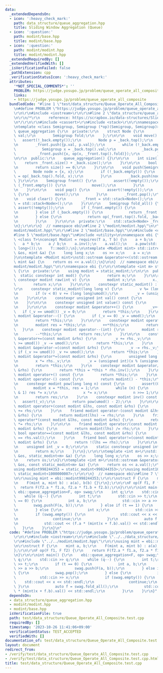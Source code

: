 ```yaml
---
data:
  _extendedDependsOn:
  - icon: ':heavy_check_mark:'
    path: data_structure/queue_aggregation.hpp
    title: Sliding Window Aggregation (Queue)
  - icon: ':question:'
    path: modint/base.hpp
    title: modint/base.hpp
  - icon: ':question:'
    path: modint/modint.hpp
    title: modint/modint.hpp
  _extendedRequiredBy: []
  _extendedVerifiedWith: []
  _isVerificationFailed: false
  _pathExtension: cpp
  _verificationStatusIcon: ':heavy_check_mark:'
  attributes:
    '*NOT_SPECIAL_COMMENTS*': ''
    PROBLEM: https://judge.yosupo.jp/problem/queue_operate_all_composite
    links:
    - https://judge.yosupo.jp/problem/queue_operate_all_composite
  bundledCode: "#line 1 \"test/data_structure/Queue_Operate_All_Composite.test.cpp\"\
    \n#define PROBLEM \"https://judge.yosupo.jp/problem/queue_operate_all_composite\"\
    \r\n\r\n#include <iostream>\r\n\r\n#line 2 \"data_structure/queue_aggregation.hpp\"\
    \n\r\n/*\r\n    reference: https://scrapbox.io/data-structures/Sliding_Window_Aggregation\r\
    \n*/\r\n\r\n#include <cassert>\r\n#include <stack>\r\n\r\nnamespace ebi {\r\n\r\
    \ntemplate <class Semigroup, Semigroup (*op)(Semigroup, Semigroup)>\r\nstruct\
    \ queue_aggregation {\r\n  private:\r\n    struct Node {\r\n        Semigroup\
    \ val;\r\n        Semigroup fold;\r\n    };\r\n\r\n    void move() {\r\n     \
    \   assert(!_back.empty());\r\n        Node p = _back.top();\r\n        _back.pop();\r\
    \n        _front.push({p.val, p.val});\r\n        while (!_back.empty()) {\r\n\
    \            Semigroup x = _back.top().val;\r\n            _back.pop();\r\n  \
    \          _front.push({x, op(x, _front.top().fold)});\r\n        }\r\n    }\r\
    \n\r\n  public:\r\n    queue_aggregation() {}\r\n\r\n    int size() {\r\n    \
    \    return _front.size() + _back.size();\r\n    }\r\n\r\n    bool empty() {\r\
    \n        return size() == 0;\r\n    }\r\n\r\n    void push(Semigroup x) {\r\n\
    \        Node node = {x, x};\r\n        if (!_back.empty()) {\r\n            node.fold\
    \ = op(_back.top().fold, x);\r\n        }\r\n        _back.push(node);\r\n   \
    \ }\r\n\r\n    Semigroup front() {\r\n        assert(!empty());\r\n        if\
    \ (_front.empty()) {\r\n            move();\r\n        }\r\n        return _front.top().val;\r\
    \n    }\r\n\r\n    void pop() {\r\n        assert(!empty());\r\n        if (_front.empty())\
    \ {\r\n            move();\r\n        }\r\n        _front.pop();\r\n    }\r\n\r\
    \n    void clear() {\r\n        _front = std::stack<Node>();\r\n        _back\
    \ = std::stack<Node>();\r\n    }\r\n\r\n    Semigroup fold_all() {\r\n       \
    \ assert(!empty());\r\n        if (_front.empty()) {\r\n            return _back.top().fold;\r\
    \n        } else if (_back.empty()) {\r\n            return _front.top().fold;\r\
    \n        } else {\r\n            return op(_front.top().fold, _back.top().fold);\r\
    \n        }\r\n    }\r\n\r\n  private:\r\n    std::stack<Node> _front, _back;\r\
    \n};\r\n\r\n}  // namespace ebi\n#line 2 \"modint/modint.hpp\"\n\r\n#line 5 \"\
    modint/modint.hpp\"\n\r\n#line 2 \"modint/base.hpp\"\n\n#include <concepts>\n\
    #line 5 \"modint/base.hpp\"\n#include <utility>\n\nnamespace ebi {\n\ntemplate\
    \ <class T>\nconcept Modint = requires(T a, T b) {\n    a + b;\n    a - b;\n \
    \   a * b;\n    a / b;\n    a.inv();\n    a.val();\n    a.pow(std::declval<long\
    \ long>());\n    T::mod();\n};\n\ntemplate <Modint mint> std::istream &operator>>(std::istream\
    \ &os, mint &a) {\n    long long x;\n    os >> x;\n    a = x;\n    return os;\n\
    }\n\ntemplate <Modint mint>\nstd::ostream &operator<<(std::ostream &os, const\
    \ mint &a) {\n    return os << a.val();\n}\n\n}  // namespace ebi\n#line 7 \"\
    modint/modint.hpp\"\n\r\nnamespace ebi {\r\n\r\ntemplate <int m> struct static_modint\
    \ {\r\n  private:\r\n    using modint = static_modint;\r\n\r\n  public:\r\n  \
    \  static constexpr int mod() {\r\n        return m;\r\n    }\r\n\r\n    static\
    \ constexpr modint raw(int v) {\r\n        modint x;\r\n        x._v = v;\r\n\
    \        return x;\r\n    }\r\n\r\n    constexpr static_modint() : _v(0) {}\r\n\
    \r\n    constexpr static_modint(long long v) {\r\n        v %= (long long)umod();\r\
    \n        if (v < 0) v += (long long)umod();\r\n        _v = (unsigned int)v;\r\
    \n    }\r\n\r\n    constexpr unsigned int val() const {\r\n        return _v;\r\
    \n    }\r\n\r\n    constexpr unsigned int value() const {\r\n        return val();\r\
    \n    }\r\n\r\n    constexpr modint &operator++() {\r\n        _v++;\r\n     \
    \   if (_v == umod()) _v = 0;\r\n        return *this;\r\n    }\r\n    constexpr\
    \ modint &operator--() {\r\n        if (_v == 0) _v = umod();\r\n        _v--;\r\
    \n        return *this;\r\n    }\r\n\r\n    constexpr modint operator++(int) {\r\
    \n        modint res = *this;\r\n        ++*this;\r\n        return res;\r\n \
    \   }\r\n    constexpr modint operator--(int) {\r\n        modint res = *this;\r\
    \n        --*this;\r\n        return res;\r\n    }\r\n\r\n    constexpr modint\
    \ &operator+=(const modint &rhs) {\r\n        _v += rhs._v;\r\n        if (_v\
    \ >= umod()) _v -= umod();\r\n        return *this;\r\n    }\r\n    constexpr\
    \ modint &operator-=(const modint &rhs) {\r\n        _v -= rhs._v;\r\n       \
    \ if (_v >= umod()) _v += umod();\r\n        return *this;\r\n    }\r\n    constexpr\
    \ modint &operator*=(const modint &rhs) {\r\n        unsigned long long x = _v;\r\
    \n        x *= rhs._v;\r\n        _v = (unsigned int)(x % (unsigned long long)umod());\r\
    \n        return *this;\r\n    }\r\n    constexpr modint &operator/=(const modint\
    \ &rhs) {\r\n        return *this = *this * rhs.inv();\r\n    }\r\n\r\n    constexpr\
    \ modint operator+() const {\r\n        return *this;\r\n    }\r\n    constexpr\
    \ modint operator-() const {\r\n        return modint() - *this;\r\n    }\r\n\r\
    \n    constexpr modint pow(long long n) const {\r\n        assert(0 <= n);\r\n\
    \        modint x = *this, res = 1;\r\n        while (n) {\r\n            if (n\
    \ & 1) res *= x;\r\n            x *= x;\r\n            n >>= 1;\r\n        }\r\
    \n        return res;\r\n    }\r\n    constexpr modint inv() const {\r\n     \
    \   assert(_v);\r\n        return pow(umod() - 2);\r\n    }\r\n\r\n    friend\
    \ modint operator+(const modint &lhs, const modint &rhs) {\r\n        return modint(lhs)\
    \ += rhs;\r\n    }\r\n    friend modint operator-(const modint &lhs, const modint\
    \ &rhs) {\r\n        return modint(lhs) -= rhs;\r\n    }\r\n    friend modint\
    \ operator*(const modint &lhs, const modint &rhs) {\r\n        return modint(lhs)\
    \ *= rhs;\r\n    }\r\n\r\n    friend modint operator/(const modint &lhs, const\
    \ modint &rhs) {\r\n        return modint(lhs) /= rhs;\r\n    }\r\n    friend\
    \ bool operator==(const modint &lhs, const modint &rhs) {\r\n        return lhs.val()\
    \ == rhs.val();\r\n    }\r\n    friend bool operator!=(const modint &lhs, const\
    \ modint &rhs) {\r\n        return !(lhs == rhs);\r\n    }\r\n\r\n  private:\r\
    \n    unsigned int _v = 0;\r\n\r\n    static constexpr unsigned int umod() {\r\
    \n        return m;\r\n    }\r\n};\r\n\r\ntemplate <int m>\r\nstd::istream &operator>>(std::istream\
    \ &os, static_modint<m> &a) {\r\n    long long x;\r\n    os >> x;\r\n    a = x;\r\
    \n    return os;\r\n}\r\ntemplate <int m>\r\nstd::ostream &operator<<(std::ostream\
    \ &os, const static_modint<m> &a) {\r\n    return os << a.val();\r\n}\r\n\r\n\
    using modint998244353 = static_modint<998244353>;\r\nusing modint1000000007 =\
    \ static_modint<1000000007>;\r\n\r\n}  // namespace ebi\n#line 7 \"test/data_structure/Queue_Operate_All_Composite.test.cpp\"\
    \n\r\nusing mint = ebi::modint998244353;\r\n\r\nstruct F {\r\n    mint a, b;\r\
    \n    F(mint a, mint b) : a(a), b(b) {}\r\n};\r\n\r\nF op(F f1, F f2) {\r\n  \
    \  return F(f2.a * f1.a, f2.a * f1.b + f2.b);\r\n}\r\n\r\nint main() {\r\n   \
    \ ebi::queue_aggregation<F, op> swag;\r\n    int q;\r\n    std::cin >> q;\r\n\
    \    while (q--) {\r\n        int t;\r\n        std::cin >> t;\r\n        if (t\
    \ == 0) {\r\n            int a, b;\r\n            std::cin >> a >> b;\r\n    \
    \        swag.push(F(a, b));\r\n        } else if (t == 1) {\r\n            swag.pop();\r\
    \n        } else {\r\n            int x;\r\n            std::cin >> x;\r\n   \
    \         if (swag.empty()) {\r\n                std::cout << x << std::endl;\r\
    \n                continue;\r\n            }\r\n            auto f = swag.fold_all();\r\
    \n            std::cout << (f.a * (mint)x + f.b).val() << std::endl;\r\n     \
    \   }\r\n    }\r\n}\n"
  code: "#define PROBLEM \"https://judge.yosupo.jp/problem/queue_operate_all_composite\"\
    \r\n\r\n#include <iostream>\r\n\r\n#include \"../../data_structure/queue_aggregation.hpp\"\
    \r\n#include \"../../modint/modint.hpp\"\r\n\r\nusing mint = ebi::modint998244353;\r\
    \n\r\nstruct F {\r\n    mint a, b;\r\n    F(mint a, mint b) : a(a), b(b) {}\r\n\
    };\r\n\r\nF op(F f1, F f2) {\r\n    return F(f2.a * f1.a, f2.a * f1.b + f2.b);\r\
    \n}\r\n\r\nint main() {\r\n    ebi::queue_aggregation<F, op> swag;\r\n    int\
    \ q;\r\n    std::cin >> q;\r\n    while (q--) {\r\n        int t;\r\n        std::cin\
    \ >> t;\r\n        if (t == 0) {\r\n            int a, b;\r\n            std::cin\
    \ >> a >> b;\r\n            swag.push(F(a, b));\r\n        } else if (t == 1)\
    \ {\r\n            swag.pop();\r\n        } else {\r\n            int x;\r\n \
    \           std::cin >> x;\r\n            if (swag.empty()) {\r\n            \
    \    std::cout << x << std::endl;\r\n                continue;\r\n           \
    \ }\r\n            auto f = swag.fold_all();\r\n            std::cout << (f.a\
    \ * (mint)x + f.b).val() << std::endl;\r\n        }\r\n    }\r\n}"
  dependsOn:
  - data_structure/queue_aggregation.hpp
  - modint/modint.hpp
  - modint/base.hpp
  isVerificationFile: true
  path: test/data_structure/Queue_Operate_All_Composite.test.cpp
  requiredBy: []
  timestamp: '2023-10-26 11:41:06+09:00'
  verificationStatus: TEST_ACCEPTED
  verifiedWith: []
documentation_of: test/data_structure/Queue_Operate_All_Composite.test.cpp
layout: document
redirect_from:
- /verify/test/data_structure/Queue_Operate_All_Composite.test.cpp
- /verify/test/data_structure/Queue_Operate_All_Composite.test.cpp.html
title: test/data_structure/Queue_Operate_All_Composite.test.cpp
---
```

